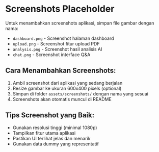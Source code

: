 # Screenshots Placeholder

Untuk menambahkan screenshots aplikasi, simpan file gambar dengan nama:

- `dashboard.png` - Screenshot halaman dashboard
- `upload.png` - Screenshot fitur upload PDF
- `analysis.png` - Screenshot hasil analisis AI
- `chat.png` - Screenshot interface Q&A

## Cara Menambahkan Screenshots:

1. Ambil screenshot dari aplikasi yang sedang berjalan
2. Resize gambar ke ukuran 600x400 pixels (optional)
3. Simpan di folder `assets/screenshots/` dengan nama yang sesuai
4. Screenshots akan otomatis muncul di README

## Tips Screenshot yang Baik:

- Gunakan resolusi tinggi (minimal 1080p)
- Tampilkan fitur utama aplikasi
- Pastikan UI terlihat jelas dan menarik
- Gunakan data dummy yang representatif